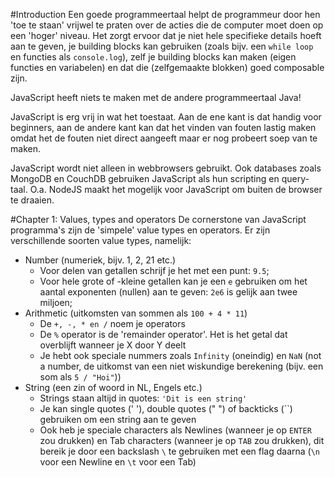 #Introduction
Een goede programmeertaal helpt de programmeur door hen 'toe te staan' vrijwel te praten over de acties die de computer moet doen op een 'hoger' niveau. Het zorgt ervoor dat je niet hele specifieke details hoeft aan te geven, je building blocks kan gebruiken (zoals bijv. een `while loop` en functies als `console.log`), zelf je building blocks kan maken (eigen functies en variabelen) en dat die (zelfgemaakte blokken) goed composable zijn.

JavaScript heeft niets te maken met de andere programmeertaal Java!

JavaScript is erg vrij in wat het toestaat. Aan de ene kant is dat handig voor beginners, aan de andere kant kan dat het vinden van fouten lastig maken omdat het de fouten niet direct aangeeft maar er nog probeert soep van te maken.

JavaScript wordt niet alleen in webbrowsers gebruikt. Ook databases zoals MongoDB en CouchDB gebruiken JavaScript als hun scripting en query-taal. O.a. NodeJS maakt het mogelijk voor JavaScript om buiten de browser te draaien.

#Chapter 1: Values, types and operators
De cornerstone van JavaScript programma's zijn de 'simpele' value types en operators. Er zijn verschillende soorten value types, namelijk:
- Number (numeriek, bijv. 1, 2, 21 etc.)
    - Voor delen van getallen schrijf je het met een punt: `9.5`;
    - Voor hele grote of -kleine getallen kan je een `e` gebruiken om het aantal exponenten (nullen) aan te geven: `2e6` is gelijk aan twee miljoen;
- Arithmetic (uitkomsten van sommen als `100 + 4 * 11`)
    - De `+, -, * en /` noem je operators
    - De `%` operator is de 'remainder operator'. Het is het getal dat overblijft wanneer je X door Y deelt
    - Je hebt ook speciale nummers zoals `Infinity` (oneindig) en `NaN` (not a number, de uitkomst van een niet wiskundige berekening (bijv. een som als `5 / "Hoi"`))
- String (een zin of woord in NL, Engels etc.)
    - Strings staan altijd in quotes: `'Dit is een string'`
    - Je kan single quotes (' '), double quotes (" ") of backticks (``) gebruiken om een string aan te geven
    - Ook heb je speciale characters als Newlines (wanneer je op `ENTER` zou drukken) en Tab characters (wanneer je op `TAB` zou drukken), dit bereik je door een backslash `\` te gebruiken met een flag daarna (`\n` voor een Newline en `\t` voor een Tab)